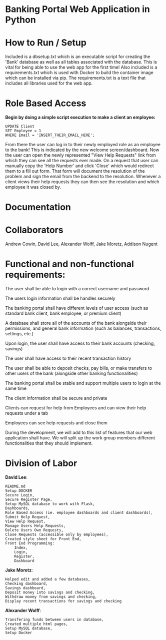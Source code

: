 # Banking Portal Web Application in Python

# How to Run / Setup

Included is a dbsetup.txt which is an executable script for creating the 'Bank' database as well as all tables associated with the database. This is vital for being able to use the web app for the first time! Also included is a requirements.txt which is used with Docker to build the container image which can be installed via pip. The requirements.txt is a text file that includes all libraries used for the web app.

# Role Based Access

**Begin by doing a simple script execution to make a client an employee:**

    UPDATE Client
    SET Employee = 1
    WHERE Email = 'INSERT_THEIR_EMAIL_HERE';
From there the user can log in to their newly employed role as an employee to the bank! 
This is indicated by the new welcome screen/dashboard. 
Now the user can open the newly represented "View Help Requests" link from which they can see all the requests ever made. 
On a request that user can manually copy the 'Help Number' and click 'Close' which would redirect them to a fill out form. 
That form will document the resolution of the problem and sign the email from the backend to the resolution. 
Whenever a client views their help requests they can then see the resolution and which employee it was closed by.


# Documentation


# Collaborators
Andrew Cowin, David Lee, Alexander Wolff, Jake Moretz, Addison Nugent

# Functional and non-functional requirements:

The user shall be able to login with a correct username and password

The users login information shall be handles securely

The banking portal shall have different levels of user access (such as standard bank client, bank employee, or premium client)

A database shall store all of the accounts of the bank alongside their permissions, and general bank information (such as balances, transactions, settings, etc.)

Upon login, the user shall have access to their bank accounts (checking, savings)

The user shall have access to their recent transaction history

The user shall be able to deposit checks, pay bills, or make transfers to other users of the bank (alongside other banking functionalities)

The banking portal shall be stable and support multiple users to login at the same time

The client information shall be secure and private

Clients can request for help from Employees and can view their help requests under a tab

Employees can see help requests and close them

During the development, we will add to this list of features that our web application shall have.
We will split up the work group members different functionalities that they should implement.

# Division of Labor
**David Lee**:

    README.md
    Setup DOCKER
    Secure Login,
    Secure Register Page,
    Setup MySQL database to work with Flask,
    Dashboards,
    Role Based Access (ie. employee dashboards and client dashboards),
    Submit Help Request,
    View Help Request,
    Manage Users Help Requests,
    Delete Users Own Requests,
    Close Requests (accessible only by employees),
    Created style sheet for Front End,
    Front End Programming:
        Index,
        Login,
        Register,
        Dashboard
 
 **Jake Moretz**:
    
    Helped edit and added a few databases,
    Checking dashboard,
    Savings dashboard,
    Deposit money into savings and checking,
    Withdraw money from savings and checking,
    Display recent transactions for savings and checking
    
 **Alexander Wolff**:
    
    Transfering funds between users in database,
    Created multiple html pages,
    Setup MySQL database,
    Setup Docker
